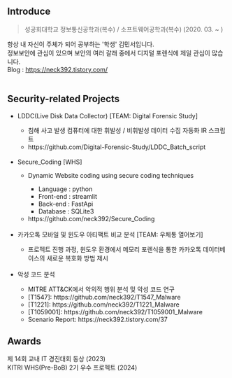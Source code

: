 ## Introduce
> 성공회대학교 정보통신공학과(복수) / 소프트웨어공학과(복수) (2020. 03. ~ )<br>

항상 내 자신이 주체가 되어 공부하는 '학생' 김민서입니다.<br>
정보보안에 관심이 있으며 보안의 여러 갈래 중에서 디지털 포렌식에 제일 관심이 많습니다.<br>
Blog : https://neck392.tistory.com/
<br><br>

## Security-related Projects
<ul>
  <li>LDDC(Live Disk Data Collector) [TEAM: Digital Forensic Study]</li>
    <ul>
      <li>침해 사고 발생 컴퓨터에 대한 휘발성 / 비휘발성 데이터 수집 자동화 IR 스크립트</li>
      <li>https://github.com/Digital-Forensic-Study/LDDC_Batch_script</li>
    </ul><br>
    <li>Secure_Coding [WHS]</li>
      <ul>
        <li>Dynamic Website coding using secure coding techniques</li>
        <ul>
          <li>Language : python</li>
          <li>Front-end : streamlit</li>
          <li>Back-end : FastApi</li>
          <li>Database : SQLite3</li>
        </ul>
        <li>https://github.com/neck392/Secure_Coding</li>
      </ul><br>
    <li>카카오톡 모바일 및 윈도우 아티팩트 비교 분석 [TEAM: 우체통 열어보기]</li>
      <ul>
        <li>프로젝트 진행 과정, 윈도우 환경에서 메모리 포렌식을 통한 카카오톡 데이터베이스의 새로운 복호화 방법 제시</li>
      </ul><br>
    <li>악성 코드 분석</li>
      <ul>
        <li>MITRE ATT&CK에서 악의적 행위 분석 및 악성 코드 연구</li>
        <li>[T1547]: https://github.com/neck392/T1547_Malware</li>
        <li>[T1221]: https://github.com/neck392/T1221_Malware</li>
        <li>[T1059001]: https://github.com/neck392/T1059001_Malware</li>
        <li>Scenario Report: https://neck392.tistory.com/37</li>
      </ul>
</ul>

## Awards
제 14회 교내 IT 경진대회 동상 (2023)<br>
KITRI WHS(Pre-BoB) 2기 우수 프로젝트 (2024)<br>
